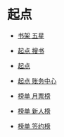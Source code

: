 # 起点


<div id = "首"></div>
<script src = "../js/首.js"></script>


* [书架 五星](https://my.qidian.com/bookcase/14159146)
* [起点 搜书](https://m.qidian.com/soushu/)


* [起点](https://www.qidian.com/)
* [起点 账务中心](https://my.qidian.com/account)


* [榜单 月票榜](https://m.qidian.com/rank/yuepiao/)
* [榜单 新人榜](https://m.qidian.com/rank/newauthor/)
* [榜单 签约榜](https://m.qidian.com/rank/sign/)
